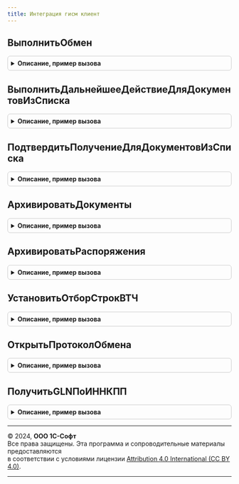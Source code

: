 ```yaml
---
title: Интеграция гисм клиент
---
```



## ВыполнитьОбмен
<details style="margin: 1em 0; padding: 0.5em; border: 1px solid #ccc; border-radius: 6px;">

<summary style="font-weight: bold; cursor: pointer;">Описание, пример вызова</summary>

```bsl

// Начинает выполнение обмена с ГИСМ в формах списков документов подсистемы.
//
Процедура ВыполнитьОбмен() Экспорт
```

Пример вызова
```bsl
ИнтеграцияГИСМКлиент.ВыполнитьОбмен() 
```
</details>

## ВыполнитьДальнейшееДействиеДляДокументовИзСписка
<details style="margin: 1em 0; padding: 0.5em; border: 1px solid #ccc; border-radius: 6px;">

<summary style="font-weight: bold; cursor: pointer;">Описание, пример вызова</summary>

```bsl

// Обработчик команд по выполнению требуемого дальнейшего действия в динамических списках.
//
// Параметры:
//  ДинамическийСписок - ЭлементФормы - список в котором выполняется команда
//  ДальнейшееДействие - ПеречислениеСсылка.ДальнейшиеДействияПоВзаимодействиюГИСМ - действие, которое будет выполнено.
//
Процедура ВыполнитьДальнейшееДействиеДляДокументовИзСписка(ДинамическийСписок, ДальнейшееДействие) Экспорт
```

Пример вызова
```bsl
ИнтеграцияГИСМКлиент.ВыполнитьДальнейшееДействиеДляДокументовИзСписка(ДинамическийСписок, ДальнейшееДействие) 
```
</details>

## ПодтвердитьПолучениеДляДокументовИзСписка
<details style="margin: 1em 0; padding: 0.5em; border: 1px solid #ccc; border-radius: 6px;">

<summary style="font-weight: bold; cursor: pointer;">Описание, пример вызова</summary>

```bsl

// Подтверждает получение КиЗ или маркированной продукции выбранных в списке документов.
//
// Параметры:
//  ДинамическийСписок	 - ЭлементФормы - динамический список, из которого вызвана команда.
//
Процедура ПодтвердитьПолучениеДляДокументовИзСписка(ДинамическийСписок) Экспорт
```

Пример вызова
```bsl
ИнтеграцияГИСМКлиент.ПодтвердитьПолучениеДляДокументовИзСписка(ДинамическийСписок) 
```
</details>

## АрхивироватьДокументы
<details style="margin: 1em 0; padding: 0.5em; border: 1px solid #ccc; border-radius: 6px;">

<summary style="font-weight: bold; cursor: pointer;">Описание, пример вызова</summary>

```bsl

// Выполняет архивирование документов.
//
// Параметры:
// 	Результат - КодВозвратаДиалога - Ответ на вопрос архивирования.
// 	ДополнительныеПараметры - Структура - Структура дополнительных параметров.
//
Процедура АрхивироватьДокументы(Результат, ДополнительныеПараметры) Экспорт
```

Пример вызова
```bsl
ИнтеграцияГИСМКлиент.АрхивироватьДокументы(Результат, ДополнительныеПараметры) 
```
</details>

## АрхивироватьРаспоряжения
<details style="margin: 1em 0; padding: 0.5em; border: 1px solid #ccc; border-radius: 6px;">

<summary style="font-weight: bold; cursor: pointer;">Описание, пример вызова</summary>

```bsl

// Выполняет архивирование распоряжений к оформлению.
//
// Параметры:
// 	Результат - КодВозвратаДиалога - Ответ на вопрос архивирования.
// 	ДополнительныеПараметры - Структура - Структура дополнительных параметров.
//
Процедура АрхивироватьРаспоряжения(Результат, ДополнительныеПараметры) Экспорт
```

Пример вызова
```bsl
ИнтеграцияГИСМКлиент.АрхивироватьРаспоряжения(Результат, ДополнительныеПараметры) 
```
</details>

## УстановитьОтборСтрокВТЧ
<details style="margin: 1em 0; padding: 0.5em; border: 1px solid #ccc; border-radius: 6px;">

<summary style="font-weight: bold; cursor: pointer;">Описание, пример вызова</summary>

```bsl

// Устанавливает отбор строк в табличной части документа или обработки.
//
// Параметры:
//  Форма          - ФормаКлиентскогоПриложения - форма, для одной из ТЧ, которой устанавливается отбор.
//  ИмяТЧ          - Строка - имя табличной, для которой устанавливается отбор строк.
//  ЗначениеОтбора - Произвольный - значение отбор.
//  Команда        - КомандаФормы - команда, которую выполнил пользователь для установки отбора.
//
Процедура УстановитьОтборСтрокВТЧ(Форма, ИмяТЧ, ЗначениеОтбора, Команда) Экспорт
```

Пример вызова
```bsl
ИнтеграцияГИСМКлиент.УстановитьОтборСтрокВТЧ(Форма, ИмяТЧ, ЗначениеОтбора, Команда) 
```
</details>

## ОткрытьПротоколОбмена
<details style="margin: 1em 0; padding: 0.5em; border: 1px solid #ccc; border-radius: 6px;">

<summary style="font-weight: bold; cursor: pointer;">Описание, пример вызова</summary>

```bsl

// Открывает форму протокола обмена
//
// Параметры:
//  Документ        - ДокументСсылка - документ, для которого открывается протокол обмена.
//  ФормаВладелец   - ФормаКлиентскогоПриложения, Неопределено - форма, которая будет являться владельцем формы протокола обмена.
//
Процедура ОткрытьПротоколОбмена(Документ, ФормаВладелец = Неопределено) Экспорт
```

Пример вызова
```bsl
ИнтеграцияГИСМКлиент.ОткрытьПротоколОбмена(Документ, ФормаВладелец);
```
</details>

## ПолучитьGLNПоИННКПП
<details style="margin: 1em 0; padding: 0.5em; border: 1px solid #ccc; border-radius: 6px;">

<summary style="font-weight: bold; cursor: pointer;">Описание, пример вызова</summary>

```bsl

// Получает GLN с сервиса ГИСМ по данным ИНН и КПП контрагента.
// Параметры:
//  Форма - ФормаКлиентскогоПриложения - форма, из которой выполняется получение GLN.
//
Процедура ПолучитьGLNПоИННКПП(Форма) Экспорт
```

Пример вызова
```bsl
ИнтеграцияГИСМКлиент.ПолучитьGLNПоИННКПП(Форма) 
```
</details>

---

© 2024, **ООО 1С-Софт**  
Все права защищены. Эта программа и сопроводительные материалы предоставляются  
в соответствии с условиями лицензии [Attribution 4.0 International (CC BY 4.0)](https://creativecommons.org/licenses/by/4.0/legalcode).

---
